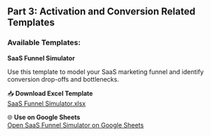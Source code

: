 ## Part 3: Activation and Conversion Related Templates

### Available Templates:

**SaaS Funnel Simulator**

Use this template to model your SaaS marketing funnel and identify conversion drop-offs and bottlenecks.

📥 **Download Excel Template**  
[SaaS Funnel Simulator.xlsx](../../templates/activation/SaaS%20Funnel%20Simulator.xlsx)

🌐 **Use on Google Sheets**  
[Open SaaS Funnel Simulator on Google Sheets](https://docs.google.com/spreadsheets/d/1a7veIU6nEXZ3j6oZUs4ajv_OW9IAWAYcCVg9zEjkg2I/edit?usp=sharing)

